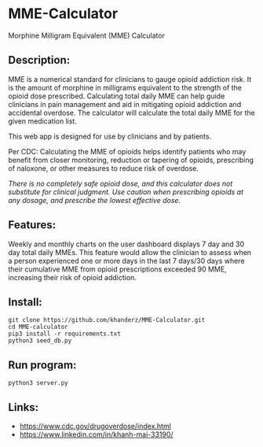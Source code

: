# MME-Calculator
Morphine Milligram Equivalent (MME) Calculator
## Description:
MME is a numerical standard for clinicians to gauge opioid addiction risk. It is the amount of morphine in milligrams equivalent to the strength of the opioid dose prescribed. Calculating total daily MME can help guide clinicians in pain management and aid in mitigating opioid addiction and accidental overdose. The calculator will calculate the total daily MME for the given medication list. 

This web app is designed for use by clinicians and by patients.

Per CDC: Calculating the MME of opioids helps identify patients who may benefit from closer monitoring, reduction or tapering of opioids, prescribing of naloxone, or other measures to reduce risk of overdose. 

*There is no completely safe opioid dose, and this calculator does not substitute for clinical judgment. Use caution when prescribing opioids at any dosage, and prescribe the lowest effective dose.*

## Features: 
Weekly and monthly charts on the user dashboard displays 7 day and 30 day total daily MMEs. This feature would allow the clinician to assess when a person experienced one or more days in the last 7 days/30 days where their cumulative MME from opioid prescriptions exceeded 90 MME, increasing their risk of opioid addiction.

## Install: 
`git clone https://github.com/khanderz/MME-Calculator.git`  
`cd MME-calculator`  
`pip3 install -r requirements.txt`  
`python3 seed_db.py`  

## Run program:
`python3 server.py`


## Links:
* https://www.cdc.gov/drugoverdose/index.html
* https://www.linkedin.com/in/khanh-mai-33190/

